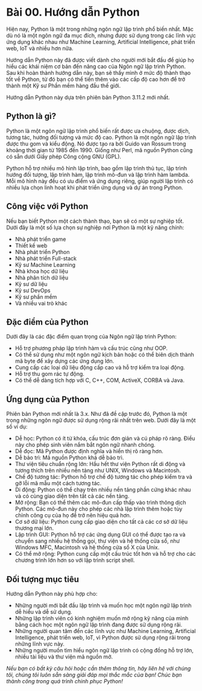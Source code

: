 # Bài 00. Hướng dẫn Python

Hiện nay, Python là một trong những ngôn ngữ lập trình phổ biến nhất. Mặc dù nó là một ngôn ngữ đa mục đích, nhưng được sử dụng trong các lĩnh vực ứng dụng khác nhau như Machine Learning, Artificial Intelligence, phát triển web, IoT và nhiều hơn nữa.

Hướng dẫn Python này đã được viết dành cho người mới bắt đầu để giúp họ hiểu các khái niệm cơ bản đến nâng cao của Ngôn ngữ lập trình Python. Sau khi hoàn thành hướng dẫn này, bạn sẽ thấy mình ở mức độ thành thạo tốt về Python, từ đó bạn có thể tiến thêm vào các cấp độ cao hơn để trở thành một Kỹ sư Phần mềm hàng đầu thế giới.

Hướng dẫn Python này dựa trên phiên bản Python 3.11.2 mới nhất.

## Python là gì?

Python là một ngôn ngữ lập trình phổ biến rất được ưa chuộng, được dịch, tương tác, hướng đối tượng và mức độ cao. Python là một ngôn ngữ lập trình được thu gom và kiểu động. Nó được tạo ra bởi Guido van Rossum trong khoảng thời gian từ 1985 đến 1990. Giống như Perl, mã nguồn Python cũng có sẵn dưới Giấy phép Công cộng GNU (GPL).

Python hỗ trợ nhiều mô hình lập trình, bao gồm lập trình thủ tục, lập trình hướng đối tượng, lập trình hàm, lập trình mô-đun và lập trình hàm lambda. Mỗi mô hình này đều có ưu điểm và ứng dụng riêng, giúp người lập trình có nhiều lựa chọn linh hoạt khi phát triển ứng dụng và dự án trong Python.

## Công việc với Python

Nếu bạn biết Python một cách thành thạo, bạn sẽ có một sự nghiệp tốt. Dưới đây là một số lựa chọn sự nghiệp nơi Python là một kỹ năng chính:

- Nhà phát triển game
- Thiết kế web
- Nhà phát triển Python
- Nhà phát triển Full-stack
- Kỹ sư Machine Learning
- Nhà khoa học dữ liệu
- Nhà phân tích dữ liệu
- Kỹ sư dữ liệu
- Kỹ sư DevOps
- Kỹ sư phần mềm
- Và nhiều vai trò khác

## Đặc điểm của Python

Dưới đây là các đặc điểm quan trọng của Ngôn ngữ lập trình Python:

- Hỗ trợ phương pháp lập trình hàm và cấu trúc cũng như OOP.
- Có thể sử dụng như một ngôn ngữ kịch bản hoặc có thể biên dịch thành mã byte để xây dựng các ứng dụng lớn.
- Cung cấp các loại dữ liệu động cấp cao và hỗ trợ kiểm tra loại động.
- Hỗ trợ thu gom rác tự động.
- Có thể dễ dàng tích hợp với C, C++, COM, ActiveX, CORBA và Java.

## Ứng dụng của Python

Phiên bản Python mới nhất là 3.x. Như đã đề cập trước đó, Python là một trong những ngôn ngữ được sử dụng rộng rãi nhất trên web. Dưới đây là một số ví dụ:

- Dễ học: Python có ít từ khóa, cấu trúc đơn giản và cú pháp rõ ràng. Điều này cho phép sinh viên nắm bắt ngôn ngữ nhanh chóng.
- Dễ đọc: Mã Python được định nghĩa và hiển thị rõ ràng hơn.
- Dễ bảo trì: Mã nguồn Python khá dễ bảo trì.
- Thư viện tiêu chuẩn rộng lớn: Hầu hết thư viện Python rất di động và tương thích trên nhiều nền tảng như UNIX, Windows và Macintosh.
- Chế độ tương tác: Python hỗ trợ chế độ tương tác cho phép kiểm tra và gỡ lỗi mã mẫu một cách tương tác.
- Di động: Python có thể chạy trên nhiều nền tảng phần cứng khác nhau và có cùng giao diện trên tất cả các nền tảng.
- Mở rộng: Bạn có thể thêm các mô-đun cấp thấp vào trình thông dịch Python. Các mô-đun này cho phép các nhà lập trình thêm hoặc tùy chỉnh công cụ của họ để trở nên hiệu quả hơn.
- Cơ sở dữ liệu: Python cung cấp giao diện cho tất cả các cơ sở dữ liệu thương mại lớn.
- Lập trình GUI: Python hỗ trợ các ứng dụng GUI có thể được tạo ra và chuyển sang nhiều hệ thống gọi, thư viện và hệ thống cửa sổ, như Windows MFC, Macintosh và hệ thống cửa sổ X của Unix.
- Có thể mở rộng: Python cung cấp một cấu trúc tốt hơn và hỗ trợ cho các chương trình lớn hơn so với lập trình script shell.

## Đối tượng mục tiêu

Hướng dẫn Python này phù hợp cho:

- Những người mới bắt đầu lập trình và muốn học một ngôn ngữ lập trình dễ hiểu và dễ sử dụng.
- Những lập trình viên có kinh nghiệm muốn mở rộng kỹ năng của mình bằng cách học một ngôn ngữ lập trình đang được sử dụng rộng rãi.
- Những người quan tâm đến các lĩnh vực như Machine Learning, Artificial Intelligence, phát triển web, IoT, vì Python được sử dụng rộng rãi trong những lĩnh vực này.
- Những người muốn tìm hiểu ngôn ngữ lập trình có cộng đồng hỗ trợ lớn, nhiều tài liệu và thư viện mã nguồn mở.

*Nếu bạn có bất kỳ câu hỏi hoặc cần thêm thông tin, hãy liên hệ với chúng tôi, chúng tôi luôn sẵn sàng giải đáp mọi thắc mắc của bạn! Chúc bạn thành công trong quá trình chinh phục Python!*
